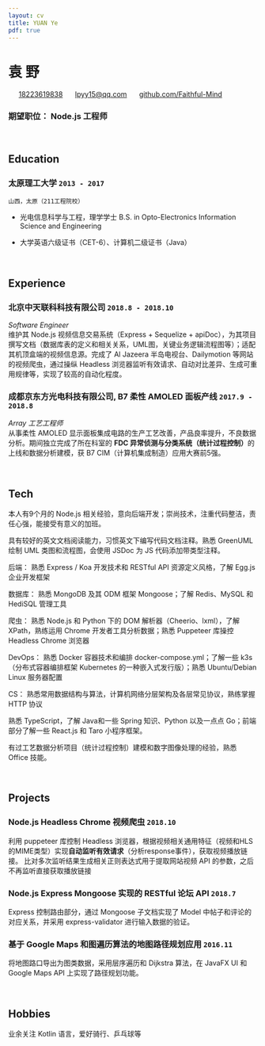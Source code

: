 ```yaml
---
layout: cv
title: YUAN Ye
pdf: true
---
```

# __袁__ 野

<div id="webaddress">
<i class="fi-mobile" style="margin-left:1em"></i>
<a href="tel:18223619838" style="margin-left:0.5em">18223619838</a>
<i class="fi-mail" style="margin-left:1em"></i>
<a href="mailto:lpyy15@qq.com" style="margin-left:0.5em">lpyy15@qq.com</a>
<i class="fi-home" style="margin-left:1em"></i>
<a href="https://github.com/Faithful-Mind" style="margin-left:0.5em">github.com/Faithful-Mind</a>
</div>

### __期望职位：__ Node.js 工程师

<br />


## Education

### __太原理工大学__ `2013 - 2017`
```
山西，太原（211工程院校）
```
- 光电信息科学与工程，理学学士
  B.S. in Opto-Electronics Information Science and Engineering

- 大学英语六级证书（CET-6）、计算机二级证书（Java）

<br />


## Experience

### __北京中天联科科技有限公司__ `2018.8 - 2018.10`
_Software Engineer_<br />
维护其 Node.js 视频信息交易系统（Express + Sequelize + apiDoc），为其项目撰写文档（数据库表的定义和相关关系，UML图，关键业务逻辑流程图等）；适配其机顶盒端的视频信息源。完成了 Al Jazeera 半岛电视台、Dailymotion 等网站的视频爬虫，通过操纵 Headless 浏览器监听有效请求、自动对比差异、生成可重用规律等，实现了较高的自动化程度。

### __成都京东方光电科技有限公司, B7 柔性 AMOLED 面板产线__ `2017.9 - 2018.8`
_Array 工艺工程师_<br />
从事柔性 AMOLED 显示面板集成电路的生产工艺改善，产品良率提升，不良数据分析。期间独立完成了所在科室的 <strong>FDC 异常侦测与分类系统（统计过程控制）</strong>的上线和数据分析建模，获 B7 CIM（计算机集成制造）应用大赛前5强。

<br />


## Tech

本人有9个月的 Node.js 相关经验，意向后端开发；崇尚技术，注重代码整洁，责任心强，能接受有意义的加班。

具有较好的英文文档阅读能力，习惯英文下编写代码文档注释。熟悉 GreenUML 绘制 UML 类图和流程图，会使用 JSDoc 为 JS 代码添加带类型注释。

后端： 熟悉 Express / Koa 开发技术和 RESTful API 资源定义风格，了解 Egg.js 企业开发框架

数据库： 熟悉 MongoDB 及其 ODM 框架 Mongoose；了解 Redis、MySQL 和 HediSQL 管理工具

爬虫： 熟悉 Node.js 和 Python 下的 DOM 解析器（Cheerio、lxml），了解 XPath，熟练运用 Chrome 开发者工具分析数据；熟悉 Puppeteer 库操控 Headless Chrome 浏览器

DevOps： 熟悉 Docker 容器技术和编排 docker-compose.yml；了解一些 k3s （分布式容器编排框架 Kubernetes 的一种嵌入式发行版）；熟悉 Ubuntu/Debian Linux 服务器配置

CS： 熟悉常用数据结构与算法，计算机网络分层架构及各层常见协议，熟练掌握 HTTP 协议

熟悉 TypeScript，了解 Java和一些 Spring 知识、Python 以及一点点 Go；前端部分了解一些 React.js 和 Taro 小程序框架。

有过工艺数据分析项目（统计过程控制）建模和数字图像处理的经验，熟悉 Office 技能。 <br />

<br />


## Projects

### __Node.js Headless Chrome 视频爬虫__ `2018.10`
利用 puppeteer 库控制 Headless 浏览器，根据视频相关通用特征（视频和HLS的MIME类型）实现<b>自动监听有效请求</b>（分析response事件），获取视频播放链接。
比对多次监听结果生成相关正则表达式用于提取网站视频 API 的参数，之后不再监听直接获取播放链接

### __Node.js Express Mongoose 实现的 RESTful 论坛 API__ `2018.7`
Express 控制路由部分，通过 Mongoose 子文档实现了 Model 中帖子和评论的对应关系，并采用 express-validator 进行输入数据的验证。

### __基于 Google Maps 和图遍历算法的地图路径规划应用__ `2016.11`
将地图路口导出为图类数据，采用层序遍历和 Dijkstra 算法，在 JavaFX UI 和 Google Maps API 上实现了路径规划功能。

<br />


## Hobbies
业余关注 Kotlin 语言，爱好骑行、乒乓球等


<!-- ### Footer

Last updated: Sept. 2019 -->
